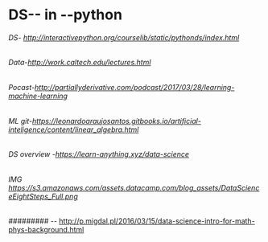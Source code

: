 # DS-- in --python
###### DS- http://interactivepython.org/courselib/static/pythonds/index.html
######  Data-http://work.caltech.edu/lectures.html
###### Pocast-http://partiallyderivative.com/podcast/2017/03/28/learning-machine-learning
######  ML git-https://leonardoaraujosantos.gitbooks.io/artificial-inteligence/content/linear_algebra.html 
###### DS overview -https://learn-anything.xyz/data-science 
###### IMG   https://s3.amazonaws.com/assets.datacamp.com/blog_assets/DataScienceEightSteps_Full.png
######### -- http://p.migdal.pl/2016/03/15/data-science-intro-for-math-phys-background.html 
